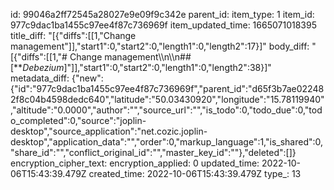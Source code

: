 id: 99046a2ff72545a28027e9e09f9c342e
parent_id: 
item_type: 1
item_id: 977c9dac1ba1455c97ee4f87c736969f
item_updated_time: 1665071018395
title_diff: "[{\"diffs\":[[1,\"Change management\"]],\"start1\":0,\"start2\":0,\"length1\":0,\"length2\":17}]"
body_diff: "[{\"diffs\":[[1,\"# Change management\\\n\\\n## [***Debezium*]\"]],\"start1\":0,\"start2\":0,\"length1\":0,\"length2\":38}]"
metadata_diff: {"new":{"id":"977c9dac1ba1455c97ee4f87c736969f","parent_id":"d65f3b7ae022482f8c04b4598dedc640","latitude":"50.03430920","longitude":"15.78119940","altitude":"0.0000","author":"","source_url":"","is_todo":0,"todo_due":0,"todo_completed":0,"source":"joplin-desktop","source_application":"net.cozic.joplin-desktop","application_data":"","order":0,"markup_language":1,"is_shared":0,"share_id":"","conflict_original_id":"","master_key_id":""},"deleted":[]}
encryption_cipher_text: 
encryption_applied: 0
updated_time: 2022-10-06T15:43:39.479Z
created_time: 2022-10-06T15:43:39.479Z
type_: 13